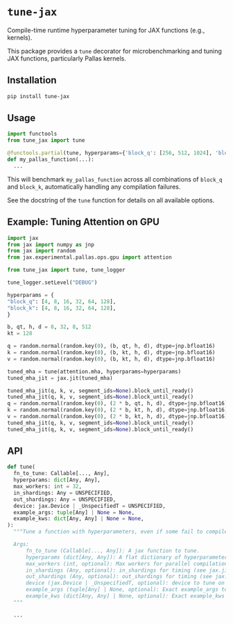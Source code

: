 # `tune-jax`

Compile-time runtime hyperparameter tuning for JAX functions (e.g., kernels).

This package provides a `tune` decorator for microbenchmarking and tuning JAX functions, particularly Pallas kernels.

## Installation

```bash
pip install tune-jax
```

## Usage

```python
import functools
from tune_jax import tune

@functools.partial(tune, hyperparams={'block_q': [256, 512, 1024], 'block_k': [8, 16]})
def my_pallas_function(...):
  ...
```

This will benchmark `my_pallas_function` across all combinations of `block_q` and `block_k`, automatically handling any compilation failures. 

See the docstring of the `tune` function for details on all available options.

## Example: Tuning Attention on GPU

```python
import jax
from jax import numpy as jnp
from jax import random
from jax.experimental.pallas.ops.gpu import attention

from tune_jax import tune, tune_logger

tune_logger.setLevel("DEBUG")

hyperparams = {
"block_q": [4, 8, 16, 32, 64, 128],
"block_k": [4, 8, 16, 32, 64, 128],
}

b, qt, h, d = 8, 32, 8, 512
kt = 128

q = random.normal(random.key(0), (b, qt, h, d), dtype=jnp.bfloat16)
k = random.normal(random.key(0), (b, kt, h, d), dtype=jnp.bfloat16)
v = random.normal(random.key(0), (b, kt, h, d), dtype=jnp.bfloat16)

tuned_mha = tune(attention.mha, hyperparams=hyperparams)
tuned_mha_jit = jax.jit(tuned_mha)

tuned_mha_jit(q, k, v, segment_ids=None).block_until_ready()
tuned_mha_jit(q, k, v, segment_ids=None).block_until_ready()
q = random.normal(random.key(0), (2 * b, qt, h, d), dtype=jnp.bfloat16)
k = random.normal(random.key(0), (2 * b, kt, h, d), dtype=jnp.bfloat16)
v = random.normal(random.key(0), (2 * b, kt, h, d), dtype=jnp.bfloat16)
tuned_mha_jit(q, k, v, segment_ids=None).block_until_ready()
tuned_mha_jit(q, k, v, segment_ids=None).block_until_ready()
```

## API

```python
def tune(
  fn_to_tune: Callable[..., Any],
  hyperparams: dict[Any, Any],
  max_workers: int = 32,
  in_shardings: Any = UNSPECIFIED,
  out_shardings: Any = UNSPECIFIED,
  device: jax.Device | _UnspecifiedT = UNSPECIFIED,
  example_args: tuple[Any] | None = None,
  example_kws: dict[Any, Any] | None = None,
):
  """Tune a function with hyperparameters, even if some fail to compile.

  Args:
      fn_to_tune (Callable[..., Any]): A jax function to tune.
      hyperparams (dict[Any, Any]): A flat dictionary of hyperparameter lists.
      max_workers (int, optional): Max workers for parallel compilation.
      in_shardings (Any, optional): in_shardings for timing (see jax.jit).
      out_shardings (Any, optional): out_shardings for timing (see jax.jit).
      device (jax.Device | _UnspecifiedT, optional): device to tune on if shardings are unspecified.
      example_args (tuple[Any] | None, optional): Exact example_args to tune with, on correct device.
      example_kws (dict[Any, Any] | None, optional): Exact example_kws to tune with, on correct device.
  """

  ...
```
